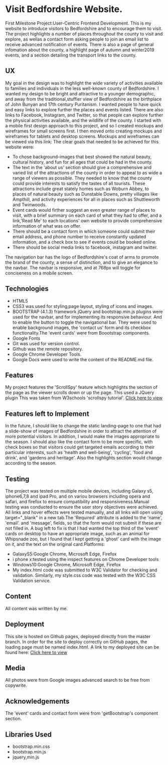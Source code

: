 <h1>Visit Bedfordshire Website.</h1>
First Milestone Project:User-Centric Frontend Development.
This is my website to introduce visitors to Bedfordshire and to encourage them to visit.
The project highlights a number of places throughout the county to visit and explore, as wellas
a contact form asking people to join an email list to receive advanced notification of events.
There is also a page of general infomation about the county, a highlight page of autumn and 
winter2019 events, and a section detailing the transport links to the county.
<h2>UX</h2>
My goal in the design was to highlight the wide variety of activities available to families and individuals in the less well-known county of Bedfordshire. I wanted my design to be bright and attractive to a younger demographic, and away from the traditional,stuffier view of Bedfordshire as the birthplace of John Bunyan and 17th century Puritanism. I wanted people to have quick and easy links to explore further the places and events listed. There are also links to Facebook, Instagram, and Twitter, so that people can explore further the physical activities available, and the wildlife of the county.
I started with a mobile first design approach to this project, and so I created mockups and wireframes for small screens first. I then moved onto creating mockups and wireframes for tablets and desktop screens.
Mockups and wireframes can be viewed via this link:
The clear goals that needed to be achieved for this website were:
<ul>
<li>
 To chose background-images that best showed the natural beauty, cultural history, and fun for all ages that could be had in the county.
<li>
 The text in the 'about us' section should give a comprehensive and varied list of the attractions of the county in order to appeal to as wide a range of viewers as possible. They needed to know that the county could provide interests to satisfy the tastes of all tourists. These attractions include great stately homes such as Woburn Abbey, to places of natural beauty such as Dunstable Downs, pretty villages like Ampthill, and activity experiences for all in places such as Shuttleworth and Twinwoods.
<li>
 Event cards would firther suggest an even greater range of places to visit, with a brief summary on each card of what they had to offer, and a link,'Read Me' to each locations' own website to provide comprehensive information of what was on offer.
<li>
There should be a contact form in which someone could submit their email address, and phone number to receive constantly updated information, and a check box to see if events could be booked online.
<li>
There should be social media links to facebook, instagram and twitter.
</li>
</ul>
The navigation bar has the logo of Bedfordshire's coat of arms to promote the brand of the county, a sense of distinction, and to give an elegance to the navbar. The navbar is responsive, and at 768px will toggle for conciseness on a mobile screen.
<h2>Technologies</h2>
<ul>
<li>
HTML5
<li>
CSS3
 was used for styling,page layout, styling of icons and images.
<li>
BOOTSTRAP (4.1.3) framework
jQuery and bootstrap.min.js plugins were used for the navbar, and for implementing its responsive behaviour. And to enable the button to toggle the navigational bar. They were used to enable background images, the 'contact us' form and its checkbox functionality.The 'event cards' were from Boootstrap components.
<li>
Google Fonts
<li>
Git
 was used for version control.
<li>
Github was the remote repository.
<li>
Google Chrome Developer Tools.
<li>
Google Docs were used to write the content of the README.md file.
</li>
</ul>
<h2>Features</h2>
My project features the 'ScrollSpy' feature which highlights the section of the page as the viewer scrolls down or up the page. This used a JQuery plugin This was taken from W3schools 'scrollspy tutorial'. <a href= "https://www.w3schools.com/bootstrap/bootstrap_scrollspy.asp" target="_blank">Click here to view</a> <h2>Features left to Implement</h2> In the future, I should like to change the static landing-page to one that had a slide-show of images of Bedfordshire in order to attract the attention of more potential visitors. In addition, I would make the images appropriate to the season. I should also like the contact form to be more specific, with check boxes so that visitors could get targeted emails according to their particular interests, such as 'health and well-being', 'cycling', 'food and drink', and 'gardens and heritage'. Also the highlights section would change according to the season. <h2>Testing</h2> The project was tested on multiple mobile devices, including Galaxy s5, iphone6,7,8 and ipad Pro, and on variou browsers including opera and safari, and firefox to ensure compatibility and responsiveness.Manual testing was conducted to ensure the user story objectives were achieved. All links and hover effects were tested manually, and all links will open using target="_blank" in a new tab.The 'Required' attribute is added to the 'name', 'email'. and 'message', fields, so that the form would not submit if these are not filled in. A bug left to fix is that I had wanted the top third of the 'event' cards on desktop to have an appropriate image, such as an animal for Whipsnade zoo, but I found that I kept getting a 'ghost' card with the image on it, and the text on the original card.Platforms:<ul><li>GalaxyS5:Google Chrome, Microsoft Edge, Firefox </li> <li>i phone x:tested using the inspect features on Chrome Developer tools</li><li>Windows10:Google Chrome, Microsoft Edge, Firefox</li><li>My index.html code was submitted to W3C Validator for checking and validation. Similarly, my style.css code was tested with the W3C CSS Validation service.</ul> <h2>Content</h2> All content was written by me.<h2>Deployment</h2>This site is hosted on Github pages, deployed directly from the master branch. In order for the site to deploy correctly on GitHub pages, the loading page must be named index.html. A link to my deployed site can be found here: <a href="https://margaretalice.github.io/Hidden_Gem/" "target="_blank">Click here to view</a> <h2>Media</h2> All photos were from Google images advanced search to be free from copywrite.<h2>Acknowledgements</h2> The 'event' cards and contact form were from 'getBootstrap's component section. <h2>Libraries Used</h2> <ul><li>bootstrap.min.css<li>bootstrap.min.js<li>jquery,min.js